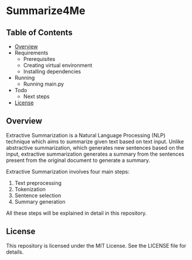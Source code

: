 # Summarize4Me

## Table of Contents
* <a href="https://github.com/akshathmangudi/Summarize4Me#overview">Overview</a>
* Requirements 
  * Prerequisites
  * Creating virtual environment
  * Installing dependencies
* Running
  * Running main.py
* Todo
  * Next steps
* <a href="https://github.com/akshathmangudi/Summarize4Me#license">License</a>

## Overview
Extractive Summarization is a Natural Language Processing (NLP) technique which aims to summarize given text based on 
text input. Unlike abstractive summarization, which generates new sentences based on the input, extractive summarization
generates a summary from the sentences present from the original document to generate a summary. 

Extractive Summarization involves four main steps: 
1. Text preprocessing
2. Tokenization
3. Sentence selection
4. Summary generation

All these steps will be explained in detail in this repository. 

## 

## License
This repository is licensed under the MIT License. See the LICENSE file for details.